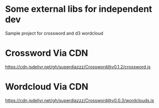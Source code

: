 # Some external libs for independent dev
Sample project for crossword and d3 wordcloud 

# Crossword Via CDN
https://cdn.jsdelivr.net/gh/superdiazzz/Crossword@v0.1.2/crossword.js

# Wordcloud Via CDN

https://cdn.jsdelivr.net/gh/superdiazzz/Crossword@v0.0.3/wordclouds.js
